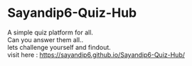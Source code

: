 # Sayandip6-Quiz-Hub
A simple quiz platform for all.
<br>
Can you answer them all..
<br>
lets challenge yourself and findout.
<br>
visit here : https://sayandip6.github.io/Sayandip6-Quiz-Hub/
